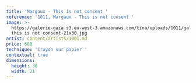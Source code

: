 ```yaml
---
title: 'Margaux - This is not consent '
reference: '1011, Margaux - This is not consent '
image: >-
  https://galerie-gaia.s3.eu-west-3.amazonaws.com/tina/uploads/1011/galerie-gaia-1011-margaux
  this is not consent-21x30.jpg
artist: content/artists/1001.md
price: 600
technique: 'Crayon sur papier '
contextual: true
dimensions:
  height: 30
  width: 21
---
```


